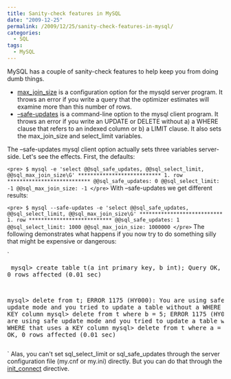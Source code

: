 ```yaml
---
title: Sanity-check features in MySQL
date: "2009-12-25"
permalink: /2009/12/25/sanity-check-features-in-mysql/
categories:
  - SQL
tags:
  - MySQL
---
```

MySQL has a couple of sanity-check features to help keep you from doing dumb things.

*   [max\_join\_size][1] is a configuration option for the mysqld server program. It throws an error if you write a query that the optimizer estimates will examine more than this number of rows.
*   [&#8211;safe-updates][2] is a command-line option to the mysql client program. It throws an error if you write an UPDATE or DELETE without a) a WHERE clause that refers to an indexed column or b) a LIMIT clause. It also sets the max\_join\_size and select_limit variables.

The &#8211;safe-updates mysql client option actually sets three variables server-side. Let's see the effects. First, the defaults:

`<pre>
$ mysql -e 'select @@sql_safe_updates, @@sql_select_limit, @@sql_max_join_size\G'
*************************** 1. row ***************************
 @@sql_safe_updates: 0
 @@sql_select_limit: -1
@@sql_max_join_size: -1
</pre>` 
With &#8211;safe-updates we get different results:

`<pre>
$ mysql --safe-updates -e 'select @@sql_safe_updates, @@sql_select_limit, @@sql_max_join_size\G'
*************************** 1. row ***************************
 @@sql_safe_updates: 1
 @@sql_select_limit: 1000
@@sql_max_join_size: 1000000
</pre>` 
The following demonstrates what happens if you now try to do something silly that might be expensive or dangerous:

`<pre>
mysql> create table t(a int primary key, b int);
Query OK, 0 rows affected (0.01 sec)

mysql> delete from t;
ERROR 1175 (HY000): You are using safe update mode and you tried to update a table without a WHERE that uses a KEY column
mysql> delete from t where b = 5;
ERROR 1175 (HY000): You are using safe update mode and you tried to update a table without a WHERE that uses a KEY column
mysql> delete from t where a = 5;
Query OK, 0 rows affected (0.01 sec)
</pre>` 
Alas, you can't set sql\_select\_limit or sql\_safe\_updates through the server configuration file (my.cnf or my.ini) directly. But you can do that through the [init_connect][3] directive.

 [1]: http://dev.mysql.com/doc/refman/5.1/en/server-system-variables.html#sysvar_max_join_size
 [2]: http://mysql.openmirrors.org/doc/refman/5.1/en/safe-updates.html
 [3]: http://dev.mysql.com/doc/refman/5.1/en/server-system-variables.html#sysvar_init_connect

